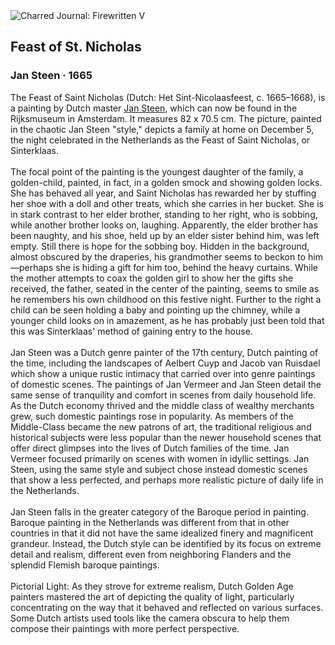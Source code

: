 <div class="artwork-of-the-day">
  <div class="container">
    <div class="img-wrapper">
      <img
        src="https://uploads6.wikiart.org/00383/images/jan-steen/cfee67a6c8f734ee32a8e59b8c3d5af6ecdc8089.jpg"
        alt="Charred Journal: Firewritten V" />
    </div>
    <div class="artwork-detail">
      <div class="artwork-origin"> 
        <h2 class="artwork-name">Feast of St. Nicholas</h2>
        <h3 class="artist">
          Jan Steen
                    ·  1665
        </h3>
      </div>
      <p class="description">
        <span class="artwork-description-text ng-binding" ng-bind-html="viewModel.ArtworkOfTheDay.Description | unsafe">The Feast of Saint Nicholas (Dutch: Het Sint-Nicolaasfeest, c. 1665–1668), is a painting by Dutch master <a target="_blank" href="/en/jan-steen">Jan Steen</a>, which can now be found in the Rijksmuseum in Amsterdam. It measures 82 x 70.5&nbsp;cm. The picture, painted in the chaotic Jan Steen "style," depicts a family at home on December 5, the night celebrated in the Netherlands as the Feast of Saint Nicholas, or Sinterklaas.
<br>
<br>The focal point of the painting is the youngest daughter of the family, a golden-child, painted, in fact, in a golden smock and showing golden locks. She has behaved all year, and Saint Nicholas has rewarded her by stuffing her shoe with a doll and other treats, which she carries in her bucket. She is in stark contrast to her elder brother, standing to her right, who is sobbing, while another brother looks on, laughing. Apparently, the elder brother has been naughty, and his shoe, held up by an elder sister behind him, was left empty. Still there is hope for the sobbing boy. Hidden in the background, almost obscured by the draperies, his grandmother seems to beckon to him—perhaps she is hiding a gift for him too, behind the heavy curtains. While the mother attempts to coax the golden girl to show her the gifts she received, the father, seated in the center of the painting, seems to smile as he remembers his own childhood on this festive night. Further to the right a child can be seen holding a baby and pointing up the chimney, while a younger child looks on in amazement, as he has probably just been told that this was Sinterklaas' method of gaining entry to the house.
<br>
<br>Jan Steen was a Dutch genre painter of the 17th century, Dutch painting of the time, including the landscapes of Aelbert Cuyp and Jacob van Ruisdael which show a unique rustic intimacy that carried over into genre paintings of domestic scenes. The paintings of Jan Vermeer and Jan Steen detail the same sense of tranquility and comfort in scenes from daily household life. As the Dutch economy thrived and the middle class of wealthy merchants grew, such domestic paintings rose in popularity. As members of the Middle-Class became the new patrons of art, the traditional religious and historical subjects were less popular than the newer household scenes that offer direct glimpses into the lives of Dutch families of the time. Jan Vermeer focused primarily on scenes with women in idyllic settings. Jan Steen, using the same style and subject chose instead domestic scenes that show a less perfected, and perhaps more realistic picture of daily life in the Netherlands.
<br>
<br>Jan Steen falls in the greater category of the Baroque period in painting. Baroque painting in the Netherlands was different from that in other countries in that it did not have the same idealized finery and magnificent grandeur. Instead, the Dutch style can be identified by its focus on extreme detail and realism, different even from neighboring Flanders and the splendid Flemish baroque paintings.
<br>
<br>Pictorial Light: As they strove for extreme realism, Dutch Golden Age painters mastered the art of depicting the quality of light, particularly concentrating on the way that it behaved and reflected on various surfaces. Some Dutch artists used tools like the camera obscura to help them compose their paintings with more perfect perspective.</span>
                        <div class="text-shadow-container" ng-show="showShadow" style=""></div>
      </p>
    </div>
  </div>

</div>
